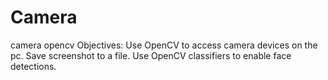 # Camera
camera opencv
Objectives: Use OpenCV to access camera devices on the pc. Save screenshot to a file. Use OpenCV classifiers to enable face detections.
